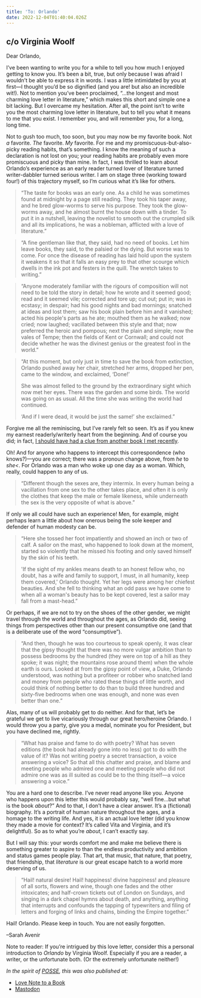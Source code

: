 ```yaml
---
title: 'To: Orlando'
date: 2022-12-04T01:40:04.026Z
---
```


## c/o Virginia Woolf

Dear Orlando,

I’ve been wanting to write you for a while to tell you how much I enjoyed getting to know you. It’s been a bit, true, but only because I was afraid I wouldn’t be able to express it in words. I was a little intimidated by you at first—I thought you’d be so dignified (and you are! but also an incredible wit!). Not to mention you’ve been proclaimed, “…the longest and most charming love letter in literature,” which makes this short and simple one a bit lacking. But I overcame my hesitation. After all, the point isn’t to write you the most charming love letter in literature, but to tell you what it means to me that you exist. I remember you, and will remember you, for a long, long time.

Not to gush too much, too soon, but you may now be my favorite book. Not *a* favorite. *The* favorite. *My* favorite. For me and my promiscuous-but-also-picky reading habits, that’s something. I know the meaning of such a declaration is not lost on you; your reading habits are probably even more promiscuous and picky than mine. In fact, I was thrilled to learn about Orlando’s experience as an early reader turned lover of literature turned writer-dabbler turned serious writer. I am on stage three (working toward four!) of this trajectory myself, so I’m curious what it’s like for others.

> “The taste for books was an early one. As a child he was sometimes found at midnight by a page still reading. They took his taper away, and he bred glow-worms to serve his purpose. They took the glow-worms away, and he almost burnt the house down with a tinder. To put it in a nutshell, leaving the novelist to smooth out the crumpled silk and all its implications, he was a nobleman, afflicted with a love of literature.”

> “A fine gentleman like that, they said, had no need of books. Let him leave books, they said, to the palsied or the dying. But worse was to come. For once the disease of reading has laid hold upon the system it weakens it so that it falls an easy prey to that other scourge which dwells in the ink pot and festers in the quill. The wretch takes to writing.”

> “Anyone moderately familiar with the rigours of composition will not need to be told the story in detail; how he wrote and it seemed good; read and it seemed vile; corrected and tore up; cut out; put in; was in ecstasy; in despair; had his good nights and bad mornings; snatched at ideas and lost them; saw his book plain before him and it vanished; acted his people's parts as he ate; mouthed them as he walked; now cried; now laughed; vacillated between this style and that; now preferred the heroic and pompous; next the plain and simple; now the vales of Tempe; then the fields of Kent or Cornwall; and could not decide whether he was the divinest genius or the greatest fool in the world.”

> “At this moment, but only just in time to save the book from extinction, Orlando pushed away her chair, stretched her arms, dropped her pen, came to the window, and exclaimed, ‘Done!’
> 
> She was almost felled to the ground by the extraordinary sight which now met her eyes. There was the garden and some birds. The world was going on as usual. All the time she was writing the world had continued.
> 
> ‘And if I were dead, it would be just the same!’ she exclaimed.”

Forgive me all the reminiscing, but I’ve rarely felt so seen. It’s as if you knew my earnest readerly/writerly heart from the beginning. And of course you did; in fact, [I should have had a clue from another book I met recently](https://lovenotetoabook.substack.com/p/to-a-writers-diary).

Oh! And for anyone who happens to intercept this correspondence (who knows?)—you are correct; there was a pronoun change above, from *he* to *she<*. For Orlando was a man who woke up one day as a woman. Which, really, could happen to any of us.

> “Different though the sexes are, they intermix. In every human being a vacillation from one sex to the other takes place, and often it is only the clothes that keep the male or female likeness, while underneath the sex is the very opposite of what is above.”

If only we all could have such an experience! Men, for example, might perhaps learn a little about how onerous being the sole keeper and defender of human modesty can be.

> “Here she tossed her foot impatiently and showed an inch or two of calf. A sailor on the mast, who happened to look down at the moment, started so violently that he missed his footing and only saved himself by the skin of his teeth. 
> 
> 'If the sight of my ankles means death to an honest fellow who, no doubt, has a wife and family to support, I must, in all humanity, keep them covered,' Orlando thought. Yet her legs were among her chiefest beauties. And she fell to thinking what an odd pass we have come to when all a woman's beauty has to be kept covered, lest a sailor may fall from a mast-head.”

Or perhaps, if we are not to try on the shoes of the other gender, we might travel through the world and throughout the ages, as Orlando did, seeing things from perspectives other than our present consumptive one (and that is a deliberate use of the word “consumptive”).

> “And then, though he was too courteous to speak openly, it was clear that the gipsy thought that there was no more vulgar ambition than to possess bedrooms by the hundred (they were on top of a hill as they spoke; it was night; the mountains rose around them) when the whole earth is ours. Looked at from the gipsy point of view, a Duke, Orlando understood, was nothing but a profiteer or robber who snatched land and money from people who rated these things of little worth, and could think of nothing better to do than to build three hundred and sixty-five bedrooms when one was enough, and none was even better than one.”

Alas, many of us will probably get to do neither. And for that, let’s be grateful we get to live vicariously through our great hero/heroine Orlando. I would throw you a party, give you a medal, nominate you for President, but you have declined me, rightly.

> “What has praise and fame to do with poetry? What has seven editions (the book had already gone into no less) got to do with the value of it? Was not writing poetry a secret transaction, a voice answering a voice? So that all this chatter and praise, and blame and meeting people who admired one and meeting people who did not admire one was as ill suited as could be to the thing itself—a voice answering a voice.”

You are a hard one to describe. I’ve never read anyone like you. Anyone who happens upon this letter this would probably say, “well fine…but what is the book *about*?” And to that, I don’t have a clear answer. It’s a (fictional) biography. It’s a portrait of human nature throughout the ages, and a homage to the writing life. And yes, it is an actual love letter (did you know they made a movie for context? It’s called Vita and Virginia, and it’s delightful). So as to what you’re *about*, I can’t exactly say. 

But I will say this: your words comfort me and make me believe there is something greater to aspire to than the endless productivity and ambition and status games people play. That art, that music, that nature, that poetry, that friendship, that *literature* is our great escape hatch to a world more deserving of us.

> “Hail! natural desire! Hail! happiness! divine happiness! and pleasure of all sorts, flowers and wine, though one fades and the other intoxicates; and half-crown tickets out of London on Sundays, and singing in a dark chapel hymns about death, and anything, anything that interrupts and confounds the tapping of typewriters and filing of letters and forging of links and chains, binding the Empire together.”

Hail! Orlando. Please keep in touch. You are not easily forgotten.

–Sarah Avenir

Note to reader: If you’re intrigued by this love letter, consider this a personal introduction to *Orlando* by Virginia Woolf. Especially if you are a reader, a writer, or the unfortunate both. (Or the extremely unfortunate neither!)

*In the spirit of [POSSE](https://indieweb.org/POSSE), this was also published at:*

* [Love Note to a Book](https://lovenotetoabook.substack.com/p/orlando)
* [Mastodon](https://tw.town/@sarahavenir/109481285731328222)